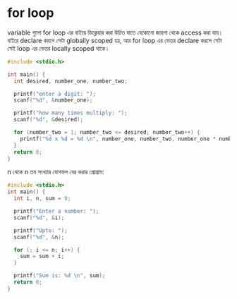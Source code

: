 # for loop

variable গুলো for loop এর বাইরে ডিক্লেয়ার করা উচিত যাতে যেকোনো জায়গা থেকে access করা যায়। বাইরে declare করলে সেটা  globally scoped হয়, আর for loop এর ভেতর declare করলে সেটা সেই loop এর ভেতর locally scoped থাকে।&#x20;

```c
#include <stdio.h>

int main() {
  int desired, number_one, number_two;

  printf("enter a digit: ");
  scanf("%d", &number_one);

  printf("how many times multiply: ");
  scanf("%d", &desired);

  for (number_two = 1; number_two <= desired; number_two++) {
    printf("%d x %d = %d \n", number_one, number_two, number_one * number_two);
  }
  return 0;
}
```

n থেকে n তম সংখ্যার যোগফল বের করার প্রোগ্রাম:

```c
#include <stdio.h>
int main() {
  int i, n, sum = 0;

  printf("Enter a number: ");
  scanf("%d", &i);

  printf("Upto: ");
  scanf("%d", &n);

  for (; i <= n; i++) {
    sum = sum + i;
  }

  printf("Sum is: %d \n", sum);
  return 0;
}
```
